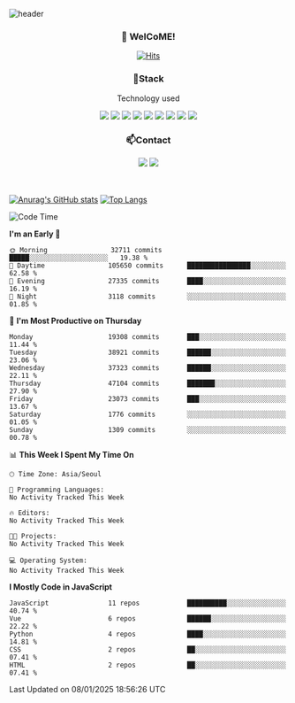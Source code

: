 ![header](https://capsule-render.vercel.app/api?type=waving&color=gradient&height=200&text=Kyungjoon&fontAlign=70&fontAlignY=40&animation=twinkling)

<h3 align="center">👋 WelCoME!</h3>

<div align=center>
  
[![Hits](https://hits.seeyoufarm.com/api/count/incr/badge.svg?url=https%3A%2F%2Fgithub.com%2Fuvula6921&count_bg=%2322BAC9&title_bg=%23827F7F&icon=iconify.svg&icon_color=%2325A27F&title=visits&edge_flat=false)](https://hits.seeyoufarm.com)
  
</div>
<h3 align="center">📌Stack</h3>
<p align="center">Technology used</p>
<div align="center"><img src="https://img.shields.io/badge/HTML5-E34F26?style=flat-square&logo=HTML5&logoColor=white"></img> <img src="https://img.shields.io/badge/CSS3-0A84FF?style=flat-square&logo=CSS3&logoColor=white"></img> <img src="https://img.shields.io/badge/JavaScript-FFCD11?style=flat-square&logo=JavaScript&logoColor=white"></img> <img src="https://img.shields.io/badge/React-00BCF6?style=flat-square&logo=React&logoColor=white"></img> <img src="https://img.shields.io/badge/jQuery-3655FF?style=flat-square&logo=jQuery&logoColor=white"></img> <img src="https://img.shields.io/badge/Ruby-E0115F?style=flat-square&logo=Ruby&logoColor=white"></img> <img src="https://img.shields.io/badge/Python-4B8BBE?style=flat-square&logo=Python&logoColor=white"></img> <img src="https://img.shields.io/badge/Vue-4FC08D?style=flat-square&logo=Vue.js&logoColor=white"></img> <img src="https://img.shields.io/badge/Nuxt-00DC82?style=flat-square&logo=Nuxt.js&logoColor=white"></img></div>

<h3 align="center">📫Contact</h3>
<div align="center"><a href="https://velog.io/@uvula6921/"><img src="https://img.shields.io/badge/Blog-20c997?style=flat-square&logo=V&logoColor=white"/></a> <a href="pkj6921@gmail.com"><img src="https://img.shields.io/badge/Gmail-EA4335?style=flat-square&logo=Gmail&logoColor=white"/></a></div>
<br>
<br>

[![Anurag's GitHub stats](https://github-readme-stats.vercel.app/api?username=uvula6921&hide=stars,issues&show_icons=true&count_private=true&theme=tokyonight)](https://github.com/anuraghazra/github-readme-stats)
[![Top Langs](https://github-readme-stats.vercel.app/api/top-langs/?username=uvula6921&hide=css,jupyter%20notebook,html&exclude_repo=uvula6921,uvula6921.github.io&layout=compact&langs_count=8)](https://github.com/anuraghazra/github-readme-stats)

<!--START_SECTION:waka-->
![Code Time](http://img.shields.io/badge/Code%20Time-2%2C363%20hrs%201%20min-blue)

**I'm an Early 🐤** 

```text
🌞 Morning                32711 commits       █████░░░░░░░░░░░░░░░░░░░░   19.38 % 
🌆 Daytime                105650 commits      ████████████████░░░░░░░░░   62.58 % 
🌃 Evening                27335 commits       ████░░░░░░░░░░░░░░░░░░░░░   16.19 % 
🌙 Night                  3118 commits        ░░░░░░░░░░░░░░░░░░░░░░░░░   01.85 % 
```
📅 **I'm Most Productive on Thursday** 

```text
Monday                   19308 commits       ███░░░░░░░░░░░░░░░░░░░░░░   11.44 % 
Tuesday                  38921 commits       ██████░░░░░░░░░░░░░░░░░░░   23.06 % 
Wednesday                37323 commits       ██████░░░░░░░░░░░░░░░░░░░   22.11 % 
Thursday                 47104 commits       ███████░░░░░░░░░░░░░░░░░░   27.90 % 
Friday                   23073 commits       ███░░░░░░░░░░░░░░░░░░░░░░   13.67 % 
Saturday                 1776 commits        ░░░░░░░░░░░░░░░░░░░░░░░░░   01.05 % 
Sunday                   1309 commits        ░░░░░░░░░░░░░░░░░░░░░░░░░   00.78 % 
```


📊 **This Week I Spent My Time On** 

```text
🕑︎ Time Zone: Asia/Seoul

💬 Programming Languages: 
No Activity Tracked This Week

🔥 Editors: 
No Activity Tracked This Week

🐱‍💻 Projects: 
No Activity Tracked This Week

💻 Operating System: 
No Activity Tracked This Week
```

**I Mostly Code in JavaScript** 

```text
JavaScript               11 repos            ██████████░░░░░░░░░░░░░░░   40.74 % 
Vue                      6 repos             ██████░░░░░░░░░░░░░░░░░░░   22.22 % 
Python                   4 repos             ████░░░░░░░░░░░░░░░░░░░░░   14.81 % 
CSS                      2 repos             ██░░░░░░░░░░░░░░░░░░░░░░░   07.41 % 
HTML                     2 repos             ██░░░░░░░░░░░░░░░░░░░░░░░   07.41 % 
```




 Last Updated on 08/01/2025 18:56:26 UTC
<!--END_SECTION:waka-->
